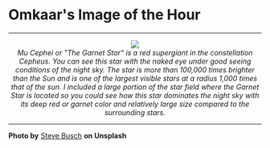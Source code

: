 # Omkaar's Image of the Hour

---

<div align="center">

<a href="https://unsplash.com/photos/stars-dot-the-dark-expanse-of-space-S40kLmc0lsE">
  <img src="https://images.unsplash.com/photo-1752353739067-357d9ff65d4f?crop=entropy&cs=tinysrgb&fit=max&fm=jpg&ixid=M3w3NjA2Nzh8MHwxfHJhbmRvbXx8fHx8fHx8fDE3NTUwMjIzMTh8&ixlib=rb-4.1.0&q=80&w=1080" style="max-width:100%; height:auto;">
</a>

<br>
<i>Mu Cephei or "The Garnet Star" is a red supergiant in the constellation Cepheus. You can see this star with the naked eye under good seeing conditions of the night sky. The star is more than 100,000 times brighter than the Sun and is one of the largest visible stars at a radius 1,000 times that of the sun. I included a large portion of the star field where the Garnet Star is located so you could see how this star dominates the night sky with its deep red or garnet color and relatively large size compared to the surrounding stars.</i>

</div>

---

**Photo by** [Steve Busch](https://unsplash.com/@sdbusch77) **on Unsplash**
